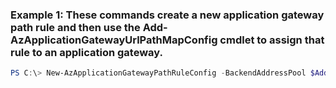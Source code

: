 ### Example 1: These commands create a new application gateway path rule and then use the Add-AzApplicationGatewayUrlPathMapConfig cmdlet to assign that rule to an application gateway.
```powershell
PS C:\> New-AzApplicationGatewayPathRuleConfig -BackendAddressPool $AddressPool -BackendHttpSettings $HttpSettings -Name base -Paths /base
```

